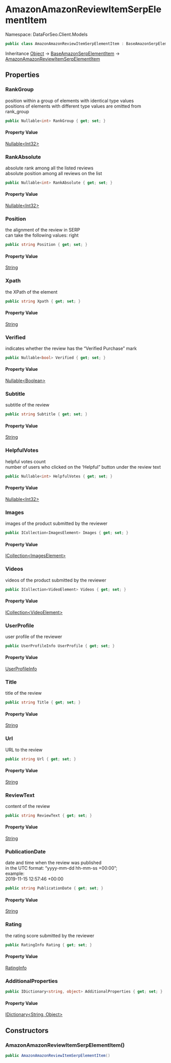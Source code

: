 # AmazonAmazonReviewItemSerpElementItem

Namespace: DataForSeo.Client.Models

```csharp
public class AmazonAmazonReviewItemSerpElementItem : BaseAmazonSerpElementItem
```

Inheritance [Object](https://docs.microsoft.com/en-us/dotnet/api/system.object) → [BaseAmazonSerpElementItem](./dataforseo.client.models.baseamazonserpelementitem.md) → [AmazonAmazonReviewItemSerpElementItem](./dataforseo.client.models.amazonamazonreviewitemserpelementitem.md)

## Properties

### **RankGroup**

position within a group of elements with identical type values
 <br>positions of elements with different type values are omitted from rank_group

```csharp
public Nullable<int> RankGroup { get; set; }
```

#### Property Value

[Nullable&lt;Int32&gt;](https://docs.microsoft.com/en-us/dotnet/api/system.nullable-1)<br>

### **RankAbsolute**

absolute rank among all the listed reviews
 <br>absolute position among all reviews on the list

```csharp
public Nullable<int> RankAbsolute { get; set; }
```

#### Property Value

[Nullable&lt;Int32&gt;](https://docs.microsoft.com/en-us/dotnet/api/system.nullable-1)<br>

### **Position**

the alignment of the review in SERP
 <br>can take the following values: right

```csharp
public string Position { get; set; }
```

#### Property Value

[String](https://docs.microsoft.com/en-us/dotnet/api/system.string)<br>

### **Xpath**

the XPath of the element

```csharp
public string Xpath { get; set; }
```

#### Property Value

[String](https://docs.microsoft.com/en-us/dotnet/api/system.string)<br>

### **Verified**

indicates whether the review has the “Verified Purchase” mark

```csharp
public Nullable<bool> Verified { get; set; }
```

#### Property Value

[Nullable&lt;Boolean&gt;](https://docs.microsoft.com/en-us/dotnet/api/system.nullable-1)<br>

### **Subtitle**

subtitle of the review

```csharp
public string Subtitle { get; set; }
```

#### Property Value

[String](https://docs.microsoft.com/en-us/dotnet/api/system.string)<br>

### **HelpfulVotes**

helpful votes count
 <br>number of users who clicked on the ‘Helpful” button under the review text

```csharp
public Nullable<int> HelpfulVotes { get; set; }
```

#### Property Value

[Nullable&lt;Int32&gt;](https://docs.microsoft.com/en-us/dotnet/api/system.nullable-1)<br>

### **Images**

images of the product submitted by the reviewer

```csharp
public ICollection<ImagesElement> Images { get; set; }
```

#### Property Value

[ICollection&lt;ImagesElement&gt;](https://docs.microsoft.com/en-us/dotnet/api/system.collections.generic.icollection-1)<br>

### **Videos**

videos of the product submitted by the reviewer

```csharp
public ICollection<VideoElement> Videos { get; set; }
```

#### Property Value

[ICollection&lt;VideoElement&gt;](https://docs.microsoft.com/en-us/dotnet/api/system.collections.generic.icollection-1)<br>

### **UserProfile**

user profile of the reviewer

```csharp
public UserProfileInfo UserProfile { get; set; }
```

#### Property Value

[UserProfileInfo](./dataforseo.client.models.userprofileinfo.md)<br>

### **Title**

title of the review

```csharp
public string Title { get; set; }
```

#### Property Value

[String](https://docs.microsoft.com/en-us/dotnet/api/system.string)<br>

### **Url**

URL to the review

```csharp
public string Url { get; set; }
```

#### Property Value

[String](https://docs.microsoft.com/en-us/dotnet/api/system.string)<br>

### **ReviewText**

content of the review

```csharp
public string ReviewText { get; set; }
```

#### Property Value

[String](https://docs.microsoft.com/en-us/dotnet/api/system.string)<br>

### **PublicationDate**

date and time when the review was published
 <br>in the UTC format: “yyyy-mm-dd hh-mm-ss +00:00”;
 <br>example:
 <br>2019-11-15 12:57:46 +00:00

```csharp
public string PublicationDate { get; set; }
```

#### Property Value

[String](https://docs.microsoft.com/en-us/dotnet/api/system.string)<br>

### **Rating**

the rating score submitted by the reviewer

```csharp
public RatingInfo Rating { get; set; }
```

#### Property Value

[RatingInfo](./dataforseo.client.models.ratinginfo.md)<br>

### **AdditionalProperties**

```csharp
public IDictionary<string, object> AdditionalProperties { get; set; }
```

#### Property Value

[IDictionary&lt;String, Object&gt;](https://docs.microsoft.com/en-us/dotnet/api/system.collections.generic.idictionary-2)<br>

## Constructors

### **AmazonAmazonReviewItemSerpElementItem()**

```csharp
public AmazonAmazonReviewItemSerpElementItem()
```
